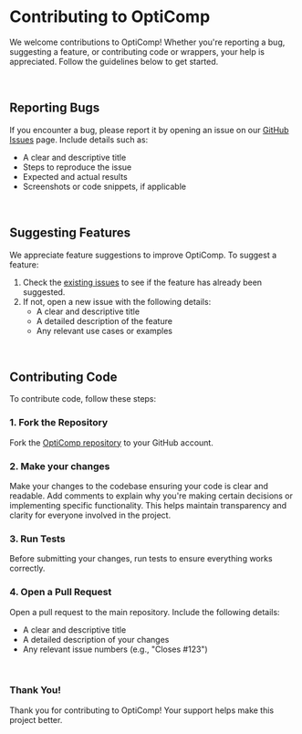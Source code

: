 # Contributing to OptiComp

We welcome contributions to OptiComp! Whether you're reporting a bug, suggesting a feature, or contributing code or wrappers, your help is appreciated. Follow the guidelines below to get started.

<br>

## Reporting Bugs

If you encounter a bug, please report it by opening an issue on our [GitHub Issues](https://github.com/OptiComp/OptiComp/issues) page. Include details such as:

- A clear and descriptive title
- Steps to reproduce the issue
- Expected and actual results
- Screenshots or code snippets, if applicable

<br>

## Suggesting Features

We appreciate feature suggestions to improve OptiComp. To suggest a feature:

1. Check the [existing issues](https://github.com/OptiComp/OptiComp/issues) to see if the feature has already been suggested.
2. If not, open a new issue with the following details:
   - A clear and descriptive title
   - A detailed description of the feature
   - Any relevant use cases or examples

<br>

## Contributing Code

To contribute code, follow these steps:


### 1. Fork the Repository

Fork the [OptiComp repository](https://github.com/OptiComp/OptiComp) to your GitHub account.


### 2. Make your changes

Make your changes to the codebase ensuring your code is clear and readable. Add comments to explain why you're making certain decisions or implementing specific functionality. This helps maintain transparency and clarity for everyone involved in the project.


### 3. Run Tests

Before submitting your changes, run tests to ensure everything works correctly.


### 4. Open a Pull Request
Open a pull request to the main repository. Include the following details:
- A clear and descriptive title
- A detailed description of your changes
- Any relevant issue numbers (e.g., "Closes #123")

<br>

### Thank You!
Thank you for contributing to OptiComp! Your support helps make this project better.
